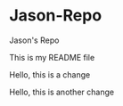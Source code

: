 # Jason-Repo
Jason's Repo

This is my README file

Hello, this is a change

Hello, this is another change